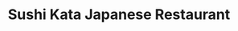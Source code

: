 ---
layout: place
title: "Sushi Kata Japanese Restaurant"
permalink: /oregon/milwaukie/sushi-kata-japanese-restaurant.html
stateAbbr: OR
stateName: Oregon
cityName: Milwaukie
seo:
  name: "Sushi Kata Japanese Restaurant"
  type: Restaurant
  links: http://www.sushikataor.com/
description: "Sushi Kata Japanese Restaurant serves delicious sushi in Milwaukie, Oregon. Try fresh Japanese dishes for a great dining experience. "
place_id: ChIJOeQSffB0lVQRD2NYOB8rdV4
photos:
  - name: >-
      places/ChIJOeQSffB0lVQRD2NYOB8rdV4/photos/AeeoHcI97pKYeD0rsBGgoF7ZY4ZE1dRn0GdyxagID8syRuZ4MDkEW1Kd_5QjlxAivHasT7NL5M80H9jW5g2wGzucrvgnfp8cfpziluVe5rH1Nm48PdNZsAe4XVgWJm2qWBo54ABPKa7sF5bzfmnZ_Zpm-t250xlLyL94qJa90sJPcs1lw2y9fyrHFf0aYVpRZsBaHWBS02VQ_dRVMGVf9V2mnBi_P57YX8XeQ3Db-vd5aIW5GRzfFn2g8liO7JJXqCtk1ttHChqmm8BN-S5pSBzlp3QPslmigGbc8wjkgzeqiby0VO03VMA1Lj2TtWqR4jEMazmnTycG8wjuI9VhQXkmohrtTfDkAF3ieeOa4JzkeciI1K-7oRW5XaosZhbCIthpM8EVJfVell6Lhj0wIsSxyXw3O-fuFkulXkebRgIIaoppMQ
    widthPx: 4000
    heightPx: 3000
    authorAttributions:
      - displayName: Ryan Tasmin
        uri: https://maps.google.com/maps/contrib/105633628129888352786
        photoUri: >-
          https://lh3.googleusercontent.com/a-/ALV-UjWVjJOiC8Po9UhpHKLq_7A_NXWzyLKiWXD_9iT8MWclAhrR4TOEVw=s100-p-k-no-mo
    flagContentUri: >-
      https://www.google.com/local/imagery/report/?cb_client=maps_api_places.places_api&image_key=!1e10!2sCIHM0ogKEICAgIDWyrevAQ&hl=en-US
    googleMapsUri: >-
      https://www.google.com/maps/place//data=!3m4!1e2!3m2!1sCIHM0ogKEICAgIDWyrevAQ!2e10!4m2!3m1!1s0x549574f07d12e439:0x5e752b1f3858630f
  - name: >-
      places/ChIJOeQSffB0lVQRD2NYOB8rdV4/photos/AeeoHcK4KqXRq2gL2qn4m82sJYIgEAV1ik4NtTGo4wdUCDKJuwdPxMj6d8dUoPml1-ooI0c-RnSqKbYOw-uZaJo-8BIAI51CPJma8A-2RuneSbZmE4Ws3Qx74w-W2A14ZsHMJtkwE-lAkds23ZKTmOYzHl6k8mXswaUSeG096HUGMI3-kqz6xNCeEkIU8nBMoUIh_6vFw_T2Y97HGW8BDV8-sjzTMF2c81HEdd0mUQQ5h0dyOTy3_iF_I3XVfgGlfZ7jby9GRbWlxONVuOWEkxSFcKjRgSwQSOCJkNj5IGyyk6wZqbIKBWp99qFrjBhJonSJc6BVpEzNOgzuSMdCr6i_UUHr-lpv-TtGf9Vf88_SgtKQQ8knM1fwseRiYPD7g1DQpn4Lzz979xk7ZpLHE3fsF8UUikFjUEvx23uiEdTk2RV9IQ
    widthPx: 4032
    heightPx: 3024
    authorAttributions:
      - displayName: Jared Poole (I_Am_Monstrum)
        uri: https://maps.google.com/maps/contrib/100636132094155644600
        photoUri: >-
          https://lh3.googleusercontent.com/a/ACg8ocJ8tF-7UgRNPtq-IjUOFyssCeNNT4_GxyyJNbsv6ZxigIpSPw=s100-p-k-no-mo
    flagContentUri: >-
      https://www.google.com/local/imagery/report/?cb_client=maps_api_places.places_api&image_key=!1e10!2sCIHM0ogKEICAgIDE2Jvcag&hl=en-US
    googleMapsUri: >-
      https://www.google.com/maps/place//data=!3m4!1e2!3m2!1sCIHM0ogKEICAgIDE2Jvcag!2e10!4m2!3m1!1s0x549574f07d12e439:0x5e752b1f3858630f
  - name: >-
      places/ChIJOeQSffB0lVQRD2NYOB8rdV4/photos/AeeoHcJ_aAqpbiKyJhQ9eCQwgRb8Z7q-zNFOrk_9__uS2gEaAqt0ZK6izP_X7EWW_i7CaurRIeJvWx3KtSo5yrApyq8s_5XT6G6gu3sUkwZK7SAZkiQI_pzRo2Na3UzGqmx_aULgCnOYuXIm7-oIHgO_cjoF97Z9olCHgXgYqqiecqSc7SJOo2cJZ08EPEIAy6UeTg6-kh94haeqPZCgIqFnhSrEEEwe1gnVmGo2WBKnTQsspi07pzisaT5PDRpWY4lNv2nwZ9xK8RImphZIk2ESBRXdJqBEf770TTr2Grypvms-8L_S1AkeZGb6F3ibO6_jDfhfKltfp5RG21KYiCkLR77UQz7IEK3GdbdeXVGt4NXiKWZQs4NQ47FhMqhOVuuu_7k32mWEKoFYD_iFQp2r1RRlU9V9mDosv7LQiViX0cY_DpQ
    widthPx: 3177
    heightPx: 2098
    authorAttributions:
      - displayName: Geenie Grey
        uri: https://maps.google.com/maps/contrib/103045133255628686418
        photoUri: >-
          https://lh3.googleusercontent.com/a/ACg8ocK_ZZl181TZYNubQ4M0O2S5KiCQL1P1tbTEeZ2EwvsDmEQlXQ=s100-p-k-no-mo
    flagContentUri: >-
      https://www.google.com/local/imagery/report/?cb_client=maps_api_places.places_api&image_key=!1e10!2sCIHM0ogKEICAgMDw3vv2uAE&hl=en-US
    googleMapsUri: >-
      https://www.google.com/maps/place//data=!3m4!1e2!3m2!1sCIHM0ogKEICAgMDw3vv2uAE!2e10!4m2!3m1!1s0x549574f07d12e439:0x5e752b1f3858630f
  - name: >-
      places/ChIJOeQSffB0lVQRD2NYOB8rdV4/photos/AeeoHcLGxivgKUc_b90KprCUQV6lrfsRlEgU-whTXpKIIRbth0f7VMMdw8J5Q6QG8N1OFtKa476nKaHgGKI8DtZevsrmYmxIBHT6NKNJVrcfZRRR7ti12eMzwxaxQmpBV7w8qZq9cLuLZLmuOMk8ESY79OM53Q-qoKtNEJeVMTCysnX-OyY6ioqrikuax-B3avvn0GP6Q1SxnBW0INAZT2Eto-RF0giX_ZD1UJ6IW_1pT1WiOC-4umgWTyJdNVVe-SMRvBpXxUEgnJajFWSbfl2Gtbpu04usLY3AMQc7pVLWsTP2BQ
    widthPx: 3468
    heightPx: 4624
    authorAttributions:
      - displayName: Sushi Kata Japanese Restaurant
        uri: https://maps.google.com/maps/contrib/105009071155995260533
        photoUri: >-
          https://lh3.googleusercontent.com/a-/ALV-UjVpP4QMMtUA8upToWqchmILQy2dq3PwPNsdacL_g9dJCHDjijE=s100-p-k-no-mo
    flagContentUri: >-
      https://www.google.com/local/imagery/report/?cb_client=maps_api_places.places_api&image_key=!1e10!2sAF1QipPVIITlgEvDCW3BoSJLFLW5gYy26mW_qvJ6u4gb&hl=en-US
    googleMapsUri: >-
      https://www.google.com/maps/place//data=!3m4!1e2!3m2!1sAF1QipPVIITlgEvDCW3BoSJLFLW5gYy26mW_qvJ6u4gb!2e10!4m2!3m1!1s0x549574f07d12e439:0x5e752b1f3858630f
  - name: >-
      places/ChIJOeQSffB0lVQRD2NYOB8rdV4/photos/AeeoHcL_WrbvvQv6nxyl30075NVn9SSDwSZuqAmuh18yowJZb5U5UT2Ax85fU8CQ1DBDFjONfGtXLMZdVs5BQ0KshWhwfLgbz4-0GeuE3Pa3oELXoIF7ROkjNslMut3JlqM257XDvIJ1jy6BWEWCEWXvGmbEtcrQWahdztSZ9ULUBvxbyU7sHJ4EGJ-kTU0EXeAxRLCb7R0yHtwpzAUPtkD9L4Ha6DmE5Ex0ai3EPdTeivlnT1-aMKH-cnqP8b3NsNC6yBGOy-AZ5FiHMxpiyKi3ceFWZvEDi5Usr6VSZgURmGpz6GRgUEolY6n4QhTW3pXkzJH3BHeBIU--7ETyCEGga0Kx4zl5e_1YM28og1wSEA7JJ-BxbeB875SapzTQjSBWvE9qUbev7BBXQGqDTRTMXpitapEc-flmuFlJwXx5qSsGjQ
    widthPx: 1702
    heightPx: 1276
    authorAttributions:
      - displayName: 江振东
        uri: https://maps.google.com/maps/contrib/102180927730730763962
        photoUri: >-
          https://lh3.googleusercontent.com/a/ACg8ocLLY4hkU9Hy4StYW6-IfjXtNMG3_yfbylSfrOHQeqM8u5gduw=s100-p-k-no-mo
    flagContentUri: >-
      https://www.google.com/local/imagery/report/?cb_client=maps_api_places.places_api&image_key=!1e10!2sCIHM0ogKEICAgIDZ2pGTaA&hl=en-US
    googleMapsUri: >-
      https://www.google.com/maps/place//data=!3m4!1e2!3m2!1sCIHM0ogKEICAgIDZ2pGTaA!2e10!4m2!3m1!1s0x549574f07d12e439:0x5e752b1f3858630f
  - name: >-
      places/ChIJOeQSffB0lVQRD2NYOB8rdV4/photos/AeeoHcL2Z3ZRUoxRCmtSGzc9LHpXIZvvDKCbscWePg0QCVg5U3wsR7zXn_HTXRkVuiSrCtnTxojWxOmlqeQVRwlqMbQocuEP4ktnnmX_focW-zUEm2W053pPIJWapTTTHQu2MlWh8yAfQg0oTSHczR5KDt-YDdn8o1h9Ta4ouRwTVnZbwy1v3muyoyuEMMJBE64EtlMpQj5rS9ChlbZR4rbuEB4ybi5u5bgZO2WsYgJFNZrXTTwtjsvHbH1V4EHsMpez0ZaE9KZ5j-IkGhNivO2nTF1xif1eA487W_Jfq-fmS9AytJG0grnuWMZTygtPVsahqmSJF7dPl8cJjn1K9i0aU-Q7objFm_lCLGip-sUj_l4ZnvGjD1ps-eKzEcKiexL3s0BkxciNQ4Qcq5nMNNeBAVyxFYB6Z88yC-TgxqUsoEZ1eA
    widthPx: 4032
    heightPx: 3024
    authorAttributions:
      - displayName: Anza
        uri: https://maps.google.com/maps/contrib/115124141941592425639
        photoUri: >-
          https://lh3.googleusercontent.com/a/ACg8ocIaE1ioRCtAAUQfHNKECMrvi0L6kDXvpaBIeM_WLAKtPQAUng-I=s100-p-k-no-mo
    flagContentUri: >-
      https://www.google.com/local/imagery/report/?cb_client=maps_api_places.places_api&image_key=!1e10!2sCIHM0ogKEICAgICpl-3fIg&hl=en-US
    googleMapsUri: >-
      https://www.google.com/maps/place//data=!3m4!1e2!3m2!1sCIHM0ogKEICAgICpl-3fIg!2e10!4m2!3m1!1s0x549574f07d12e439:0x5e752b1f3858630f
  - name: >-
      places/ChIJOeQSffB0lVQRD2NYOB8rdV4/photos/AeeoHcLT-NUH3jA9vx1CoLbpT01HCfeIOe057f6xFzFutnNmvK2uSAauTNlSnKZjsmMQ88ugRH4tZeY3pZVUSD7DH0ROxNwLYyvb5ZCuV_kOq4iDmYTfBuL1X-ZF9P8JP_JGRufi0Rr1JfyayrtIwHccdVGMmjc7yoMkzP0ZvBiXcZ5a2IDYmR--8Bc28HvuszFaMpXUnxbzHUEa2iEwbrQKBx7VRX2FT3xk1YpXH6QgQvPMILEVU2FZ3ZAwi-MBV_IzW_VNjyfzeIvb_c6a8EnmWib5fcXdQDnoljn3VfP3-kW5SOMvgjyK65KLqNrzbvxLjkK85AkchRPDVyrWHBDEOTuQ6iFWaiVG6djp3eNZtU6bsDUiRnlTKYqjr83pW7MgLUMa7i5OTDOh93rRgM0rfGqbyyFcLqYXFOkf814QeKCQSA
    widthPx: 3774
    heightPx: 2753
    authorAttributions:
      - displayName: Geenie Grey
        uri: https://maps.google.com/maps/contrib/103045133255628686418
        photoUri: >-
          https://lh3.googleusercontent.com/a/ACg8ocK_ZZl181TZYNubQ4M0O2S5KiCQL1P1tbTEeZ2EwvsDmEQlXQ=s100-p-k-no-mo
    flagContentUri: >-
      https://www.google.com/local/imagery/report/?cb_client=maps_api_places.places_api&image_key=!1e10!2sCIHM0ogKEICAgMDw3vv2OA&hl=en-US
    googleMapsUri: >-
      https://www.google.com/maps/place//data=!3m4!1e2!3m2!1sCIHM0ogKEICAgMDw3vv2OA!2e10!4m2!3m1!1s0x549574f07d12e439:0x5e752b1f3858630f
  - name: >-
      places/ChIJOeQSffB0lVQRD2NYOB8rdV4/photos/AeeoHcIEmrcNytAsp1uJw1xM8u2_AT5SaxAvMy9UiaRnWi5e7IQYOiLC7LQ1OMQjcbfoDKoBjTJnw7wj4NUgENl_6bvJDrlVYPbtTx6YFIbU0Lp-8KshaeKKDt6mwx3LeGrfGdKkeQQ0nTs_8ZEtiylAX66e96aJCxKyCFC1bAo0Np0bn0SZZRqQrSQnLlYnVVb60XiBzMW-2WxBtf1YTHVXOocyagUAIrvhTTdD-_ZjYIfUvuG4zSJ9N-wOwWCRhTay6UvI-HG2MycY74I7mVOCEvw5us_gVNdHRIL0kOkmyU0XGiNk37Hwbtvb7nIVFGbysxOS3xeXUQqvzPeWNLUImsDvRnvU0DN4CuMAUg7jJuJdO5cfURsOXufLn60LXnaOWV5WUYNnBV74gD7hACgJWrSIr6nT5rd7C1Nil9RH3sBQriPS
    widthPx: 4080
    heightPx: 3072
    authorAttributions:
      - displayName: Nathan Hale
        uri: https://maps.google.com/maps/contrib/115138765584368777485
        photoUri: >-
          https://lh3.googleusercontent.com/a-/ALV-UjUqka341d3hKbLOleuke8DD1XcTZ1oB6zQEHV-N1-ANxY3mJ6Yr=s100-p-k-no-mo
    flagContentUri: >-
      https://www.google.com/local/imagery/report/?cb_client=maps_api_places.places_api&image_key=!1e10!2sCIHM0ogKEICAgIC3sK6YxwE&hl=en-US
    googleMapsUri: >-
      https://www.google.com/maps/place//data=!3m4!1e2!3m2!1sCIHM0ogKEICAgIC3sK6YxwE!2e10!4m2!3m1!1s0x549574f07d12e439:0x5e752b1f3858630f
  - name: >-
      places/ChIJOeQSffB0lVQRD2NYOB8rdV4/photos/AeeoHcKBjUVprkHUaq9yJyDvjFpbHTJTGuYWLZ-uuxu9HJGWTwyhsqG0NNTQFp8drtd9qatH2RxsIIYXlDtb_IKVaUVD2dJXt0cqssSLfez5bFZYdl7OPyEbqoMSDWtEAVuIM8Iw9r6BZQA0vuZSDtf6GW1YRnfPaYRLDvjXnBtXNWN8c0SS2N1aWyMXYalI-_-Lb-vOrauvlHp9KhGeAh00dysJX2eoO5lLjGXZBOKfPQEPD81k5bjl_emd3DvUUldncIC7auGAysurAL4kN_eGsHR2_gtTZSaCBDGxLCdmwU6SjQoFo9U87cU3OAuv69pMDNU-vbp3p0-O-uM___BAY4BLso7w7YZsUg4v_HeKgxZ5rovQXL5cJ4t7NkqHhL4-sueiqKJptRxe94S0gX4kCVyaMYUgLgoAaT05FqHXSXDJAg
    widthPx: 4608
    heightPx: 3456
    authorAttributions:
      - displayName: Tara S (Alona1313)
        uri: https://maps.google.com/maps/contrib/113412299581541757679
        photoUri: >-
          https://lh3.googleusercontent.com/a-/ALV-UjVMtGe28esKJpoKxP5Qt9CCJ428VbAKrXZ7Hba0sXhn7cE_zXpPsA=s100-p-k-no-mo
    flagContentUri: >-
      https://www.google.com/local/imagery/report/?cb_client=maps_api_places.places_api&image_key=!1e10!2sCIHM0ogKEICAgICK_Z7IKw&hl=en-US
    googleMapsUri: >-
      https://www.google.com/maps/place//data=!3m4!1e2!3m2!1sCIHM0ogKEICAgICK_Z7IKw!2e10!4m2!3m1!1s0x549574f07d12e439:0x5e752b1f3858630f
  - name: >-
      places/ChIJOeQSffB0lVQRD2NYOB8rdV4/photos/AeeoHcIDEh7uc8ygFif153YToTNWr2iRcWmX25FjQh5piX0OFB6UtK4KMM5AIRY0qSRzuEyvWdWbG1LgviF0RcKGCahjl2K4-41ksmtjujCUsmsKMuTH3BuICIsD82919-cAPHeJQZfffiwJ7jJ4juZwO6sV9nLF0H-ArZietoni-n6wztj__GewpzROKHOXRLCyuUjCi4y_w3eWaY1YglD_3mv_2YRnYW-avh8tMiRV_5Nm9xR6_oGnDnO_jv50vaaequu1CSnnR-qagB4QAGyBVMFO2wRX5192iZ2YI4qIZ38q_8_uWF_Vq39ngnh7-UsGkhlpzM2VzP8pXX8mYAeIcrrZmwT89BBpnFdrdkluf9XpOvAQpth4zPHDcnVGu_o5tXhw9BSLnaGbwkW925XdhJILPHX19ew_OxMVwVFfmJ8
    widthPx: 4032
    heightPx: 3024
    authorAttributions:
      - displayName: Geenie Grey
        uri: https://maps.google.com/maps/contrib/103045133255628686418
        photoUri: >-
          https://lh3.googleusercontent.com/a/ACg8ocK_ZZl181TZYNubQ4M0O2S5KiCQL1P1tbTEeZ2EwvsDmEQlXQ=s100-p-k-no-mo
    flagContentUri: >-
      https://www.google.com/local/imagery/report/?cb_client=maps_api_places.places_api&image_key=!1e10!2sCIHM0ogKEICAgMDw3vv2eA&hl=en-US
    googleMapsUri: >-
      https://www.google.com/maps/place//data=!3m4!1e2!3m2!1sCIHM0ogKEICAgMDw3vv2eA!2e10!4m2!3m1!1s0x549574f07d12e439:0x5e752b1f3858630f
address: 13809 SE McLoughlin Blvd, Milwaukie, OR 97222, USA
street: 13809 SE McLoughlin Blvd
city: Milwaukie
state: OR
zip: '97222'
country: USA
neighborhood: null
latitude: '45.423427'
longitude: '-122.634055'
accessibility_options:
  wheelchairAccessibleParking: true
  wheelchairAccessibleEntrance: true
  wheelchairAccessibleRestroom: true
  wheelchairAccessibleSeating: true
business_status: OPERATIONAL
name: Sushi Kata Japanese Restaurant
google_maps_links:
  directionsUri: >-
    https://www.google.com/maps/dir//''/data=!4m7!4m6!1m1!4e2!1m2!1m1!1s0x549574f07d12e439:0x5e752b1f3858630f!3e0
  placeUri: https://maps.google.com/?cid=6806393824929669903
  writeAReviewUri: >-
    https://www.google.com/maps/place//data=!4m3!3m2!1s0x549574f07d12e439:0x5e752b1f3858630f!12e1
  reviewsUri: >-
    https://www.google.com/maps/place//data=!4m4!3m3!1s0x549574f07d12e439:0x5e752b1f3858630f!9m1!1b1
  photosUri: >-
    https://www.google.com/maps/place//data=!4m3!3m2!1s0x549574f07d12e439:0x5e752b1f3858630f!10e5
primary_type: Japanese Restaurant
opening_hours:
  regular: null
  current: null
secondary_opening_hours:
  regular:
    weekdayDescriptions: null
    type: null
  current:
    weekdayDescriptions: null
    type: null
phone: (503) 653-0302
price_level: PRICE_LEVEL_INEXPENSIVE
price_range: $10 &ndash; $20
rating: '4.7'
rating_count: 929
website: http://www.sushikataor.com/
reviews: null
parking_options: null
payment_options: null
allow_dogs: null
curbside_pickup: null
delivery: null
dine_in: null
good_for_children: null
good_for_groups: null
good_for_sports: null
live_music: null
menu_for_children: null
outdoor_seating: null
reservable: null
restroom: null
serves_beer: null
serves_breakfast: null
serves_brunch: null
serves_cocktails: null
serves_coffee: null
serves_dinner: null
serves_dessert: null
serves_lunch: null
serves_vegetarian_food: null
serves_wine: null
takeout: null
summary: null

---